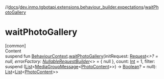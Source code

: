 //[docs](../../index.md)/[dev.inmo.tgbotapi.extensions.behaviour_builder.expectations](index.md)/[waitPhotoGallery](wait-photo-gallery.md)



# waitPhotoGallery  
[common]  
Content  
suspend fun [BehaviourContext](../dev.inmo.tgbotapi.extensions.behaviour_builder/-behaviour-context/index.md).[waitPhotoGallery](wait-photo-gallery.md)(initRequest: [Request](../dev.inmo.tgbotapi.requests.abstracts/-request/index.md)<*>? = null, errorFactory: [NullableRequestBuilder](index.md#%5Bdev.inmo.tgbotapi.extensions.behaviour_builder.expectations%2FNullableRequestBuilder%2F%2F%2FPointingToDeclaration%2F%5D%2FClasslikes%2F625018081)<*> = { null }, count: [Int](https://kotlinlang.org/api/latest/jvm/stdlib/kotlin/-int/index.html) = 1, filter: suspend ([List](https://kotlinlang.org/api/latest/jvm/stdlib/kotlin.collections/-list/index.html)<[MediaGroupMessage](../dev.inmo.tgbotapi.types.message.abstracts/-media-group-message/index.md)<[PhotoContent](../dev.inmo.tgbotapi.types.message.content.media/-photo-content/index.md)>>) -> [Boolean](https://kotlinlang.org/api/latest/jvm/stdlib/kotlin/-boolean/index.html)? = null): [List](https://kotlinlang.org/api/latest/jvm/stdlib/kotlin.collections/-list/index.html)<[List](https://kotlinlang.org/api/latest/jvm/stdlib/kotlin.collections/-list/index.html)<[PhotoContent](../dev.inmo.tgbotapi.types.message.content.media/-photo-content/index.md)>>  



